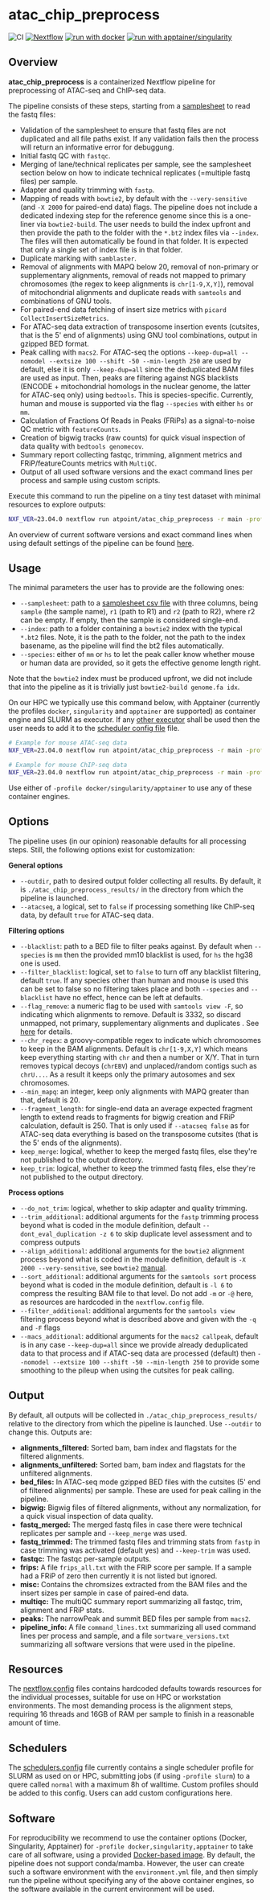 # atac_chip_preprocess

  
![CI](https://github.com/ATpoint/atac_chip_preprocess/actions/workflows/CI.yml/badge.svg)
[![Nextflow](https://img.shields.io/badge/nextflow%20DSL2-%E2%89%A523.04.0-23aa62.svg?labelColor=000000)](https://www.nextflow.io/)
[![run with docker](https://img.shields.io/badge/run%20with-docker-0db7ed?labelColor=000000&logo=docker)](https://www.docker.com/)
[![run with apptainer/singularity](https://img.shields.io/badge/run%20with-apptainer/singularity-1d355c.svg?labelColor=000000&logo=data%3Aimage%2Fjpeg%3Bbase64%2C%2F9j%2F4AAQSkZJRgABAQAAkACQAAD%2F2wBDABwcHBwcHDAcHDBEMDAwRFxEREREXHRcXFxcXHSMdHR0dHR0jIyMjIyMjIyoqKioqKjExMTExNzc3Nzc3Nzc3Nz%2F2wBDASIkJDg0OGA0NGDmnICc5ubm5ubm5ubm5ubm5ubm5ubm5ubm5ubm5ubm5ubm5ubm5ubm5ubm5ubm5ubm5ubm5ub%2FwAARCACAAHgDASIAAhEBAxEB%2F8QAGgAAAgMBAQAAAAAAAAAAAAAABAUAAgMBBv%2FEADMQAAIBAwIDBgYBAwUAAAAAAAECAAMEESExEpHRBRVBUVJxEyIyYYGxQhQzwUNTgpLh%2F8QAGAEAAwEBAAAAAAAAAAAAAAAAAAIDAQT%2FxAAfEQEBAQACAgMBAQAAAAAAAAAAAQIDESExEkFRIjL%2F2gAMAwEAAhEDEQA%2FADe5rX1PzHSTua19T8x0jYbTsAUdzWvqfmOknc1r6n5jpG8yq1kpDLn8eMAW9zWvqfmOko3ZNmmrOw9yOk0qXdR9F%2BUfbeCHU5OspOP9SvJ%2BIbHs4f6jn2x0lk7OsnVmDVMLvt0lYZb%2FANqr7CG8yS0Z3bQw7OsD%2FNx746TVeybNvpdz%2BR0kk%2B4nLOSn7W7mtfU%2FMdJO5rX1PzHSbJcOujfMIalRagyplM6lb2WdzWvqfmOknc1r6n5jpG8kZpR3Na%2Bp%2BY6SRvJAODadnBtMq9UUU4vHwEILelLi4FEYGrGKWZnPExyTOMxYlmOSZtRoNWbTQDcy8kzHPbdVkqM54UGTDqdid6h%2FA6w6nTSmvCgxLxLu%2FSk459h1taA%2Fjn31mop01BCqADvLznEvmIndp%2BoyNCkf449pg9r4ofwYZkHYzsS4lHRQyspwwwZFYqeJTgxo6K4wwzF1Wk1I66jwMjrHXllg2jWFQYOjTeJwSpBG4jOlUFRc%2BPjKY334rZWskkko1wbRPc1fi1DjYaCMq7%2FDolhvsPzEsrxz7S5L9NKdM1XCL4x0iLTUIuwgtlT4U%2BId2%2FUNi7vd6bjPU7Ud0poXc4UakmILjtaq5K244F8zqeXhO9r1yai242UcR9ztEsMw9rZ69aocu7H8n%2FGJjgeIEk0p06lVxTpqWY%2BAjMZj5dV09tP1N0ubin9FRh%2Bc%2FvM2fs%2B8QZamSPsQYHAHFn2jd1KyUWw%2FEcZIwceJ0noGUOpVtjEHY9HiqPXP8Rwj3OpnoZPTYUuhRipl6L8DjyOhhNymU4xuP1AJzWfGsOZJlRbjpgyS8vZgt63yIvmcxbvp5w69yXT2MFpqTUUHzE6M%2BnPvzo7VQqhR4CWkkkHQ8l2ln%2BtqZ%2B2PbEBjzti3IIul20Vv8RJKy%2BC1yF2d0bSr8Th4gRgjx%2FEEkgHsaF7bXGlNhnyOh5TC9sEuV40wKg2Pn9jPKw%2B37QuaGnFxr5N13i%2FH8b29BYUDb2qIww27e5hkGtbqndoXp5GDgg%2BBhMStcYcSlT4xRtpHEU1Bh2H3MlyRlF2p0ZfIySlr9Te0kbHoRtVdkxjxEzFZiQDiXrj5QfKCx2mckqp4lB85aAUcIylKgBDaYPjEdz2QQS1qdPS3%2BDL9sViPh0VODniOPttNLPtRKgFO5PC%2B3F4HoY079sIKlKpRbhqqUP36zOe3dadVOFwGU%2BeonjrhaaV6iUjlAcCNL2yxjJJJGAuzuGt7hXB0JCsPsek9hPCHY4nuV%2Bke0TTYtF7XNQMQMYz5Q52CqWPgIonNy6666V4537H29V6hIbGkk5aD5S3mZI%2BP8%2BS79%2BBDrxIRF8ZDaB1k4WyNjHK1oNkcB8IRFqsVIYeEPVhUXIgHkr6r8a6dxsDwj2H%2FALmCR1V7GqDWjUDfZtDzHSBP2fepvTJ9iDKSwoMEgcIJA8gTicmzW9wv1UnH%2FEyvwq3%2B2%2F8A1MYM5IStpdP9NJvyMfuH0eyKznNdgg8hqekzsA7G3NzcKP4qQzH22H5nr5jRoUrdPh0hgfv3l6jimvEZPWvs0ga6fAFMeOpgMszF2LNuZtb0%2BN8nZZyW%2FLTon8wdSTgphZJpJOmTrw564NpV1Drgyw2nZoLmUqcGdRyhyIZUphxrv5wJlKHDQA5KiuNOUvFoJGomy12H1awAySYCuh3yJf4qFS2dBvANJIMbqmNsmYPdO2i%2FL%2B4l5Mw8xaMqVVpjXfyi2pUao2W5ShJJydZZEZzwqJDW7rwrnMy4ql2CruY1poKahRK0qS0h5k7may3HjrzUt67SSSSUI4Np2J%2B%2Bbb0vyHWd75tvS%2FIdYA3lWUMMMMxV3zbel%2BQ6yd823pfkOsAMegRqmswKlfqGJl3zbel%2BQ6znfNqf4PyHWAazVf7VT2gR7VsjvTbkOsnetngrwPg77dZlnhsWnVVm%2BkZmY7TsRtTbkOs075tRsj8h1kZw%2FtVvJ%2BCUtWOtQ4%2BwhqoqDCjAirvm29L8h1k75tvS%2FIdZXOJPSd1abyRR3zbel%2BQ6yd823pfkOsYpvJE%2FfNt6X5DrJAP%2F2Q%3D%3D)](https://sylabs.io/docs/)  

## Overview

**atac_chip_preprocess** is a containerized Nextflow pipeline for preprocessing of ATAC-seq and ChIP-seq data.  

The pipeline consists of these steps, starting from a [samplesheet](https://github.com/ATpoint/atac_chip_preprocess/blob/dev/test/samplesheet.csv) to read the fastq files:  

- Validation of the samplesheet to ensure that fastq files are not duplicated and all file paths exist. If any validation fails then the process will return an informative error for debuggung.
- Initial fastq QC with `fastqc`. 
- Merging of lane/technical replicates per sample, see the samplesheet section below on how to indicate technical replicates (=multiple fastq files) per sample. 
- Adapter and quality trimming with `fastp`.
- Mapping of reads with `bowtie2`, by default with the `--very-sensitive` (and `-X 2000` for paired-end data) flags.
The pipeline does not include a dedicated indexing step for the reference genome since this is a one-liner via `bowtie2-build`. The user needs to build the index upfront and then provide the path to the folder with the `*.bt2` index files via `--index`. The files will then automatically be found in that folder. It is expected that only a single set of index file is in that folder.
- Duplicate marking with `samblaster`.
- Removal of alignments with MAPQ below 20, removal of non-primary or supplementary alignments, removal of reads not mapped to primary chromosomes (the regex to keep alignments is `chr[1-9,X,Y]`), removal of mitochondrial alignments and duplicate reads with `samtools` and combinations of GNU tools.
- For paired-end data fetching of insert size metrics with `picard CollectInsertSizeMetrics`.
- For ATAC-seq data extraction of transposome insertion events (cutsites, that is the 5' end of alignments) using GNU tool combinations,
output in gzipped BED format.
- Peak calling with `macs2`. For ATAC-seq the options `--keep-dup=all --nomodel --extsize 100 --shift -50 --min-length 250` are used by default, else it is only `--keep-dup=all` since the deduplicated BAM files are used as input. Then, peaks are filtering against NGS blacklists (ENCODE + mitochondrial homologs in the nuclear genome, the latter for ATAC-seq only) using `bedtools`. This is species-specific.
Currently, human and mouse is supported via the flag `--species` with either `hs` or `mm`.
- Calculation of Fractions Of Reads in Peaks (FRiPs) as a signal-to-noise QC metric with `featureCounts`.
- Creation of bigwig tracks (raw counts) for quick visual inspection of data quality with `bedtools genomecov`.
- Summary report collecting fastqc, trimming, alignment metrics and FRiP/featureCounts metrics with `MultiQC`.
- Output of all used software versions and the exact command lines per process and sample using custom scripts.

Execute this command to run the pipeline on a tiny test dataset with minimal resources to explore outputs:

```bash
NXF_VER=23.04.0 nextflow run atpoint/atac_chip_preprocess -r main -profile docker,test --keep_merge --keep_trim
```

An overview of current software versions and exact command lines when using default settings of the pipeline can be found [here](misc/).

## Usage

The minimal parameters the user has to provide are the following ones:

- `--samplesheet`: path to a [samplesheet csv file](test/samplesheet.csv) with three columns, being `sample` (the sample name), `r1` (path to R1) and `r2` (path to R2), where r2 can be empty. If empty, then the sample is considered single-end.  
- `--index`: path to a folder containing a `bowtie2` index with the typical `*.bt2` files. Note, it is the path to the folder, not the path to the index basename, as the pipeline will find the bt2 files automatically.  
- `--species`: either of `mm` or `hs` to let the peak caller know whether mouse or human data are provided, so it gets the effective genome length right.  

Note that the `bowtie2` index must be produced upfront, we did not include that into the pipeline as it is trivially just `bowtie2-build genome.fa idx`.

On our HPC we typically use this command below, with Apptainer (currently the profiles `docker`, `singularity` and `apptainer` are supported) as container engine and SLURM as executor. If any [other executor](https://www.nextflow.io/docs/latest/executor.html) shall be used then the user needs to add it to the [scheduler config file](./configs/schedulers.config) file.

```bash
# Example for mouse ATAC-seq data
NXF_VER=23.04.0 nextflow run atpoint/atac_chip_preprocess -r main -profile apptainer,slurm --samplesheet path/to/samplesheet.csv --index path/to/index_folder --species mm

# Example for mouse ChIP-seq data
NXF_VER=23.04.0 nextflow run atpoint/atac_chip_preprocess -r main -profile apptainer,slurm --samplesheet path/to/samplesheet.csv --index path/to/index_folder --species mm --atacseq false
```

Use either of `-profile docker/singularity/apptainer` to use any of these container engines.
## Options

The pipeline uses (in our opinion) reasonable defaults for all processing steps. Still, the following options exist for customization:  

**General options**  

- `--outdir`, path to desired output folder collecting all results. By default, it is `./atac_chip_preprocess_results/` in the directory from which the pipeline is launched. 
- `--atacseq`, a logical, set to `false` if processing something like ChIP-seq data, by default `true` for ATAC-seq data.

**Filtering options**  

- `--blacklist`: path to a BED file to filter peaks against. By default when `--species` is `mm` then the provided mm10 blacklist is used, for `hs` the hg38 one is used.  
- `--filter_blacklist`: logical, set to `false` to turn off any blacklist filtering, default `true`. If any species other than human and mouse is used this can be set to false so no filtering takes place and both `--species` and `--blacklist` have no effect, hence can be left at defaults.  
- `--flag_remove`: a numeric flag to be used with `samtools view -F`, so indicating which alignments to remove. Default is 3332, so discard unmapped, not primary, supplementary alignments and duplicates . See [here](https://broadinstitute.github.io/picard/explain-flags.html) for details.  
- `--chr_regex`: a groovy-compatible regex to indicate which chromosomes to keep in the BAM alignments. Default is `chr[1-9,X,Y]` which means keep everything starting with `chr` and then a number or X/Y. That in turn removes typical decoys (`chrEBV`) and unplaced/random contigs such as `chrU...`. As a result it keeps only the primary autosomes and sex chromosomes.  
- `--min_mapq`: an integer, keep only alignments with MAPQ greater than that, default is 20.  
- `--fragment_length`: for single-end data an average expected fragment length to extend reads to fragments for bigwig creation and FRiP calculation, default is 250. That is only used if `--atacseq false` as for ATAC-seq data everything is based on the transposome cutsites (that is the 5' ends of the alignments).  
- `keep_merge`: logical, whether to keep the merged fastq files, else they're not published to the output directory.  
- `keep_trim`: logical, whether to keep the trimmed fastq files, else they're not published to the output directory.  

**Process options**  

- `--do_not_trim`: logical, whether to skip adapter and quality trimming.  
- `--trim_additional`: additional arguments for the `fastp` trimming process beyond what is coded in the module definition, default `--dont_eval_duplication -z 6` to skip duplicate level assessment and to compress outputs  
- `--align_additional`: additional arguments for the `bowtie2` alignment process beyond what is coded in the module definition, default is `-X 2000 --very-sensitive`, see `bowtie2` [manual](https://bowtie-bio.sourceforge.net/bowtie2/manual.shtml).  
- `--sort_additional`: additional arguments for the `samtools sort` process beyond what is coded in the module definition, default is `-l 6` to compress the resulting BAM file to that level. Do not add `-m` or `-@` here, as resources are hardcoded in the `nextflow.config` file.   
- `--filter_additional`: additional arguments for the `samtools view` filtering process beyond what is described above and given with the `-q` and `-F` flags
- `--macs_additional`: additional arguments for the `macs2 callpeak`, default is in any case `--keep-dup=all` since we provide already deduplicated data to that process and if ATAC-seq data are processed (default) then `--nomodel --extsize 100 --shift -50 --min-length 250` to provide some smoothing to the pileup when using the cutsites for peak calling.  

## Output

By default, all outputs will be collected in `./atac_chip_preprocess_results/` relative to the directory from which the pipeline is launched. Use `--outdir` to change this. Outputs are:

- **alignments_filtered:** Sorted bam, bam index and flagstats for the filtered alignments.
- **alignments_unfiltered:** Sorted bam, bam index and flagstats for the unfiltered alignments.
- **bed_files:** In ATAC-seq mode gzipped BED files with the cutsites (5' end of filtered alignments) per sample. These are used for peak calling in the pipeline.
- **bigwig:** Bigwig files of filtered alignments, without any normalization, for a quick visual inspection of data quality.
- **fastq_merged:** The merged fastq files in case there were technical replicates per sample and `--keep_merge` was used.
- **fastq_trimmed:** The trimmed fastq files and trimming stats from `fastp` in case trimming was activated (default yes) and `--keep-trim` was used.
- **fastqc:** The fastqc per-sample outputs.
- **frips:** A file `frips_all.txt` with the FRiP score per sample. If a sample had a FRiP of zero then currently it is not listed but ignored.
- **misc:** Contains the chromsizes extracted from the BAM files and the insert sizes per sample in case of paired-end data.
- **multiqc:** The multiQC summary report summarizing all fastqc, trim, alignment and FRiP stats.
- **peaks:** The narrowPeak and summit BED files per sample from `macs2`.
- **pipeline_info:** A file `command_lines.txt` summarizing all used command lines per process and sample, and a file `sortware_versions.txt` summarizing all software versions that were used in the pipeline.

## Resources

The [nextflow.config](nextflow.config) files contains hardcoded defaults towards resources for the individual processes, suitable for use on HPC or workstation environments. The most demanding process is the alignment steps, requiring 16 threads and 16GB of RAM per sample to finish in a reasonable amount of time.  

## Schedulers

The [schedulers.config](configs/schedulers.config) file currently contains a single scheduler profile for SLURM as used on or HPC,
submitting jobs (if using `-profile slurm`) to a quere called `normal` with a maximum 8h of walltime. Custom profiles should be added to this config. Users can add custom configurations here.

## Software

For reproducibility we recommend to use the container options (Docker, Singularity, Apptainer) for `-profile docker,singularity,apptainer` to take care of all software, using a provided [Docker-based image](https://hub.docker.com/r/atpoint/atac_chip_preprocess/tags). By default, the pipeline does not support conda/mamba. However, the user can create such a software environment with the `environment.yml` file, and then simply run the pipeline without specifying any of the above container engines, so the software available in the current environment will be used.
